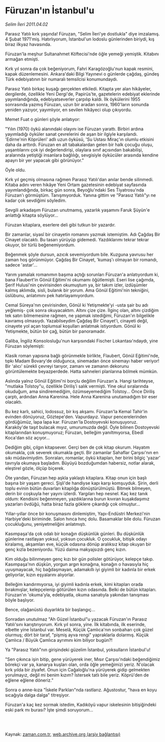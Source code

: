 # Füruzan'ın İstanbul'u

*Selim İleri 2011.04.02*

<td class="columnist-detail">
<p>Parasız Yatılı kırk yaşında! Füruzan, "Selim İleri'ye dostlukla" diye imzalamış. 4 Şubat 1971'miş. Hatırlıyorum, İstanbul'un lodoslu günlerinden biriydi, kış biraz ilkyaz havasında.</p>
<p>
<div id="haberMetinDiv">
<p> Füruzan'la meşhur Sultanahmet Köftecisi'nde öğle yemeği yemiştik. Kitabını armağan etmişti.
<p>Kırk yıl sonra da çok beğeniyorum, Fahri Karagözoğlu'nun kapak resmini, kapak düzenlemesini. Ankara'daki Bilgi Yayınevi o günlerde çağdaş, gündeş Türk edebiyatının bir numaralı temsilcisi konumundaydı.
<p>Parasız Yatılı birkaç kuşağı gerçekten etkiledi. Kitapta yer alan hikâyeler, dergilerde, özellikle Yeni Dergi'de, Papirüs'te, gazetelerin edebiyat eklerinde yayımlandığında, edebiyatseverler çarpılıp kaldı. İlk öykülerini 1955 sonrasında yazmış Füruzan, uzun bir aradan sonra, 1960'ların sonunda yeniden yazıyor, yayımlıyor, en sevilen hikâyeci olup çıkıyordu.
<p>Memet Fuat o günleri şöyle anlatıyor:
<p>"Yılın (1970) öykü alanındaki olayını ise Füruzan yarattı. Birbiri ardına yayımladığı öyküler sanat çevrelerini de aşan bir ilgiyle karşılandı. 'Edirne'nin Köprüleri' adlı uzun öyküsü, 'Su Ustası Miraç'ın olumlu etkisini daha da arttırdı. Füruzan en alt tabakalardan gelen bir halk çocuğu oluşu, yaşantılarını çok iyi değerlendirişi, olaylara sınıf açısından bakabilişi, aralarında yetiştiği insanlara bağlılığı, sevgisiyle öykücüler arasında kendine apayrı bir yer yapacak gibi görünüyor."
<p>Öyle oldu.
<p>Kırk yıl geçmiş olmasına rağmen Parasız Yatılı'dan anılar bende silinmedi. Kitaba adını veren hikâye Yeni Ortam gazetesinin edebiyat sayfasında yayımlandığında, birkaç gün sonra, Beyoğlu'ndaki Ses Tiyatrosu'nda Füruzan'ı görmüştüm. Tanışmıyorduk. Yanına gittim ve "Parasız Yatılı"yı ne kadar çok sevdiğimi söyledim.
<p>Sevgili arkadaşım Füruzan unutmamış, yazarlık yaşamını Faruk Şüyün'e anlattığı kitapta söylüyor...
<p>Füruzan kitaplara, eserlere deli gibi tutkun bir yazardır.
<p>Bir zamanlar, siyasî bir cinayetin romanını yazmak istemiştim. Adı Çağdaş Bir Cinayet olacaktı. Bu tasarı yürüyüp gidemedi. Yazdıklarımı tekrar tekrar okuyor, bir türlü beğenemiyordum.
<p>Beğenmek şöyle dursun, azıcık sevemiyordum bile. Kuzguna yavrusu her zaman hoş görünmüyor. Çağdaş Bir Cinayet, 'kumaş'ı olmayan bir romandı, sadece 'astar'...
<p>Yarım yamalak romanımın başıma açtığı sorunları Füruzan'a anlatıyordum ki, bana Flaubert'in Gönül Eğitimi'ni okumamı öğütlemişti. Eseri lise çağımda, Şerif Hulusi'nin çevirisinden okumuştum ya, bir takım izler, izdüşümler kalmış aklımda, sisli, bulanık bir yorum. Ama Gönül Eğitimi'nin tekniğini, üslûbunu, anlatımını pek hatırlayamıyordum.
<p>Cemal Süreya'nın çevirisinden, Gönül ki Yetişmekte'yi -usta şair bu adı yeğlemiş- çok sonra okuyacaktım. Altını çize çize. İlginç olan, altını çizdiğim tek satırı bilmemesine rağmen, ne yapmak istediğimi, Füruzan'ın bilgelikle kavramış olmasıydı. Yazabilseydim Çağdaş Bir Cinayet'i, cinayeti değil, cinayete yol açan toplumsal koşulları anlatmak istiyordum. Gönül ki Yetişmekte, bütün bir çağ, bütün bir panoramadır.
<p>Galiba, İngiliz Konsolosluğu'nun karşısındaki Fischer Lokantası'ndaydı, yine Füruzan söylemişti:
<p>Klasik roman yapısına bağlı görünmekle birlikte, Flaubert, Gönül Eğitimi'nde, tıpkı Madam Bovary'de olduğunca, sinemadan önce sinemayı haber veriyor! Bir 'alıcı' sürekli çevreyi tarıyor, zamanı ve zamanın dekorunu görüntülemekte beyazperdede. Hatta sahneleri planlarına bölmek mümkün.
<p>Aslında yalnız Gönül Eğitimi'ni borçlu değilim Füruzan'a. Hangi tarihteyse, "mutlaka Tolstoy"u, özellikle Diriliş'i salık vermişti. Yine okul sıralarında okuduğum, ama sindiremediğim, özümseyemediğim Tolstoy... Önce Diriliş çarptı, ardından Anna Karenina. Hele Anna Karenina unutamadığım bir eser olacaktı.
<p>Bu kez karlı, sahici, lodossuz, bir kış akşamı. Füruzan'la Kemal Tahir'in evinden dönüyoruz, Göztepe'den. Vapurdayız. Vapur pencerelerinden gördüğümüz, lapa lapa kar. Füruzan'la Dostoyevski konuşuyoruz. Karaköy'de taşıt bulacak mıyız, umurumuzda değil. Öyle bilinen Dostoyevski kitaplarından konuşmuyoruz; Füruzan, belleğim yanıltmıyorsa, Ebedî Koca'dan söz açıyor...
<p>Dediğim gibi, çılgın kitapsever. Gerçi ben de çok kitap okurum. Hayatım okumakla, çok severek okumakla geçti. Bir zamanlar Sahaflar Çarşısı'nın en sıkı müdavimiydim. Sonraları, romanlar, öykü kitapları, her birini bilgiç 'yazar' tavrıyla okumaya başladım. Büyüyü bozduğumdan habersiz, notlar alarak, eleştirel gözle, ölçüp biçerek.
<p>Öte yandan, Füruzan hep aşkla yaklaştı kitaplara. Kitap onun için başlı başına bir yaşam gereci. Şişli'de handiyse kapı karşı komşuyduk. Şirin, derli toplu evinin bütün duvarları kitaplığa dönüştürülmüştü. Bitmek bilmeyen, derin bir coşkuyla her yayını izlerdi. Yargıları hep nesnel. Kaç kez tanık oldum: Kendisini beğenmeyen, yazdıklarına burun kıvıran kuşakdaşımız yazarları övdüğü, hatta biraz fazla göklere çıkardığı çok olmuştur...
<p>Yıllar-yıllar önce bir konuşmasını dinlemiştim, Yapı-Endüstri Merkezi'nin Harbiye'deki biriminde. Salon hınca hınç dolu. Basamaklar bile dolu. Füruzan çocukluğunu, yeniyetmeliğini anlatmıştı.
<p>Kasımpaşa'da çok odalı bir konağın düşkünlük günleri. Bu düşkünlük günlerine rastlayan yoksul, yoksun çocukluk. O çocukluk, bitişik odayı kiralamış, akşamları eve, küçük odasına dönüp aralıksız kitap okuyan bir genç kızla bezeniyordu. Yüzü daima makyajsızdı genç kızın.
<p>Kim olduğu bilinmeyen genç kızı bir gün polisler götürüyor, kelepçe takıp. Kasımpaşa'nın düşkün, yorgun argın konağına, konağın o havasıyla hiç uyuşmayacak, hiç bağdaşmayan, adamakıllı iyi giyimli bir kadınla bir erkek geliyorlar, kızın eşyalarını alıyorlar.
<p>Belleğim kandırmıyorsa, iyi giyimli kadınla erkek, kimi kitapları orada bırakmışlar, kelepçelenip götürülen kızın odasında. Belki de bütün kitapları. Füruzan'ın 'okuma'yla, edebiyatla, okuma sanatıyla yakından tanışması böyle başlıyor.
<p>Bence, olağanüstü duyarlıkta bir başlangıç...
<p>Sonradan unutulmaz "Ah Güzel İstanbul"u yazacak Füruzan'ın Parasız Yatılı'sını karıştırıyorum. Kırk yıl sonra, yine. İlk kitabında, ilk eserinde, elbette yine İstanbul var. Meselâ, Küçük Çamlıca'nın sonbaharı çok güzel olurmuş; dört bir taraf, "pişmiş ayva rengi" yapraklarla dolarmış. Küçük Çamlıca / Büyük Çamlıca ayrımını kim biliyor bugün?!
<p>Ya "Parasız Yatılı"nın girişindeki güzelim İstanbul, yoksulların İstanbul'u!
<p>"Sen çıkınca işin bitip, gene yürüyerek iner, Mısır Çarşısı'ndaki beğendiğimiz börekçi var ya, kanarya kuşları olan, orda öğle yemeğimizi yeriz. N'olacak kırk yılda bir ziyafet. Onun için Cağaloğlu'na yürüyerek gidip gelmekten yorulmayız, değil mi benim kızım? İstersek tatlı bile yeriz. Köprü'den de eğlene eğlene döneriz."
<p>Sonra o anne-kıza "İskele Parkları"nda rastlarız. Ağustostur, "hava en koyu sıcağıyla dalga dalga" titreşiyor.
<p> Füruzan'a kaç kez sormak istedim, Kadıköyü vapur iskelesinin bitişiğindeki eski park mı burası? İşte şimdi soruyorum... </p></p></p></p></p></p></p></p></p></p></p></p></p></p></p></p></p></p></p></p></p></p></p></p></p></p></p></p></p></div>
</p>


<p><br>
		 </br></p></td>

Kaynak: [zaman.com.tr](http://zaman.com.tr/yazar.do?yazino=1115899), [web.archive.org (arşiv bağlantısı)](http://web.archive.org/web/20110405194234/http://zaman.com.tr:80/yazar.do?yazino=1115899)
